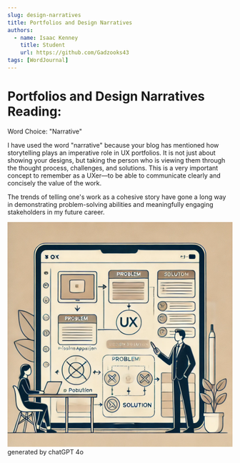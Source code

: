 ```yaml
---
slug: design-narratives
title: Portfolios and Design Narratives
authors:
  - name: Isaac Kenney
    title: Student
    url: https://github.com/Gadzooks43
tags: [WordJournal]
---
```

# Portfolios and Design Narratives Reading:

Word Choice: "Narrative"

I have used the word "narrative" because your blog has mentioned how storytelling plays an imperative role in UX portfolios. It is not just about showing your designs, but taking the person who is viewing them through the thought process, challenges, and solutions. This is a very important concept to remember as a UXer—to be able to communicate clearly and concisely the value of the work.

The trends of telling one's work as a cohesive story have gone a long way in demonstrating problem-solving abilities and meaningfully engaging stakeholders in my future career.

![photo](design-narratives.png)
generated by chatGPT 4o